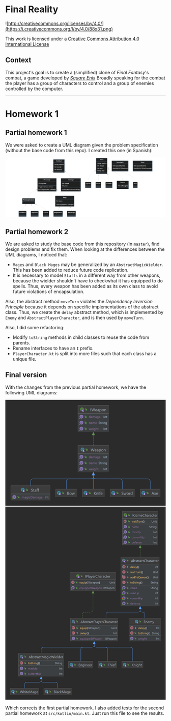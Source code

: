 Final Reality
=============

![http://creativecommons.org/licenses/by/4.0/](https://i.creativecommons.org/l/by/4.0/88x31.png)

This work is licensed under a
[Creative Commons Attribution 4.0 International License](http://creativecommons.org/licenses/by/4.0/)

Context
-------

This project's goal is to create a (simplified) clone of _Final Fantasy_'s combat, a game developed
by [_Square Enix_](https://www.square-enix.com)
Broadly speaking for the combat the player has a group of characters to control and a group of
enemies controlled by the computer.

---

# Homework 1

## Partial homework 1
We were asked to create a UML diagram given the problem specification (without the base code from this repo). I created this one (in Spanish):

![First UML diagram](/reports/uml_partial_1.png)

## Partial homework 2
We are asked to study the base code from this repository (in `master`), find design problems and fix them. When looking at the differences between the UML diagrams, I noticed that:

* `Mages` and `Black Mages` may be generalized by an `AbstractMagicWielder`. This has been added to reduce future code replication.
* It is necessary to model `Staffs` in a different way from other weapons, because the wielder shouldn't have to checkwhat it has equipped to do spells. Thus, every weapon has been added as its own class to avoid future violations of encapsulation.

Also, the abstract method `moveTurn` violates the *Dependency Inversion Principle* because it depends on specific implementations of the abstract class. Thus, we create the `delay` abstract method, which is implemented by `Enemy` and `AbstractPlayerCharacter`, and is then used by `moveTurn`.

Also, I did some refactoring:

* Modify `toString` methods in child classes to reuse the code from parents.
* Rename interfaces to have an `I` prefix.
* `PlayerCharacter.kt` is split into more files such that each class has a unique file.

## Final version
With the changes from the previous partial homework, we have the following UML diagrams:

![Second version for weapons](/reports/uml_weapons_final_1.png)
![Second version for characters](/reports/uml_characters_final_1.png)

Which corrects the first partial homework. I also added tests for the second partial homework at `src/kotlin/main.kt`.
Just run this file to see the results.
